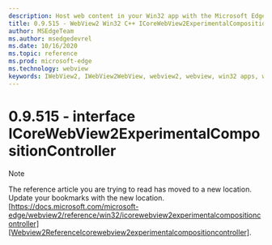 ```yaml
---
description: Host web content in your Win32 app with the Microsoft Edge WebView2 control
title: 0.9.515 - WebView2 Win32 C++ ICoreWebView2ExperimentalCompositionController
author: MSEdgeTeam
ms.author: msedgedevrel
ms.date: 10/16/2020
ms.topic: reference
ms.prod: microsoft-edge
ms.technology: webview
keywords: IWebView2, IWebView2WebView, webview2, webview, win32 apps, win32, edge, ICoreWebView2, ICoreWebView2Controller, browser control, edge html
---
```


# 0.9.515 - interface ICoreWebView2ExperimentalCompositionController 

> [!NOTE]
> The reference article you are trying to read has moved to a new location.  
> Update your bookmarks with the new location.  
> [https://docs.microsoft.com/microsoft-edge/webview2/reference/win32/icorewebview2experimentalcompositioncontroller][Webview2ReferenceIcorewebview2experimentalcompositioncontroller].  

[Webview2ReferenceIcorewebview2experimentalcompositioncontroller]: /microsoft-edge/webview2/reference/win32/icorewebview2experimentalcompositioncontroller "interface ICoreWebView2ExperimentalCompositionController | Microsoft Docs"
